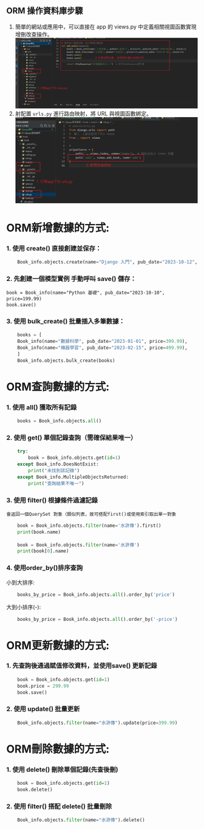 ## ORM 操作資料庫步驟
1. 簡單的網站或應用中，可以直接在 app 的 views.py 中定義相關視圖函數實現增刪改查操作。
![ORM01](筆記圖/orm函數.png)
2. 射配置 `urls.py` 進行路由映射，將 URL 與視圖函數綁定。
![ORM02](筆記圖/orm操作資料庫.png)


# ORM新增數據的方式:

### 1. 使用 create() 直接創建並保存：
```python
    Book_info.objects.create(name="Django 入門", pub_date="2023-10-12", price=299.99)
```
### 2. 先創建一個模型實例 手動呼叫 save() 儲存： 

    book = Book_info(name="Python 基礎", pub_date="2023-10-10", price=199.99)
    book.save()
### 3. 使用 bulk_create() 批量插入多筆數據：
```python    
    books = [
    Book_info(name="數據科學", pub_date="2023-01-01", price=399.99),
    Book_info(name="機器學習", pub_date="2023-02-15", price=499.99),
    ]
    Book_info.objects.bulk_create(books)
```


# ORM查詢數據的方式:

### 1. 使用 all() 獲取所有記錄
```python
    books = Book_info.objects.all()
```
### 2. 使用 get() 單個記錄查詢（需確保結果唯一）
```python
    try:
        book = Book_info.objects.get(id=1)
    except Book_info.DoesNotExist:
        print("未找到該記錄")
    except Book_info.MultipleObjectsReturned:
        print("查詢結果不唯一")
```
### 3. 使用 filter() 根據條件過濾記錄 
    會返回一個QuerySet 對象（類似列表，故可搭配first()或使用索引取出單一對象
```python
    book = Book_info.objects.filter(name='水滸傳').first()
    print(book.name)

    book = Book_info.objects.filter(name='水滸傳')
    print(book[0].name)
```    

### 4. 使用order_by()排序查詢
小到大排序:
```python    
    books_by_price = Book_info.objects.all().order_by('price')
```    
大到小排序(-):
```python    
    books_by_price = Book_info.objects.all().order_by('-price')
```

# ORM更新數據的方式:

### 1. 先查詢後通過賦值修改資料，並使用save() 更新記錄
```python    
    book = Book_info.objects.get(id=1)
    book.price = 299.99
    book.save()
```
### 2. 使用 update() 批量更新
```python
    Book_info.objects.filter(name="水滸傳").update(price=399.99)
```

# ORM刪除數據的方式:

### 1. 使用 delete() 刪除單個記錄(先查後刪)
```python
    book = Book_info.objects.get(id=1)
    book.delete()
```
### 2. 使用 filter() 搭配 delete() 批量刪除
```python
    Book_info.objects.filter(name="水滸傳").delete()
```